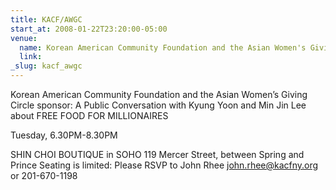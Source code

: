 ```yaml
---
title: KACF/AWGC
start_at: 2008-01-22T23:20:00-05:00
venue:
  name: Korean American Community Foundation and the Asian Women's Giving Circle, NEW YORK
  link:
_slug: kacf_awgc
---
```


Korean American Community Foundation and the Asian Women’s Giving Circle sponsor:
A Public Conversation with Kyung Yoon and Min Jin Lee about FREE FOOD FOR MILLIONAIRES

Tuesday, 6.30PM-8.30PM

SHIN CHOI BOUTIQUE in SOHO
119 Mercer Street, between Spring and Prince
Seating is limited: Please RSVP to John Rhee
john.rhee@kacfny.org or 201-670-1198

